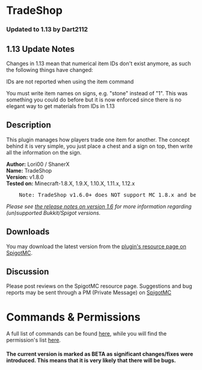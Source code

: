 # TradeShop

### Updated to 1.13 by Dart2112

## 1.13 Update Notes

Changes in 1.13 mean that numerical item IDs don't exist anymore,
as such the following things have changed:

IDs are not reported when using the item command

You must write item names on signs, e.g. "stone" instead of "1".
This was something you could do before but it is now enforced since there is no
elegant way to get materials from IDs in 1.13

## Description
This plugin manages how players trade one item for another. The concept behind it is very simple, you just place a chest and a sign on top, then write all the information on the sign.

**Author:** Lori00 / ShanerX
<br/>**Name:** TradeShop
<br/>**Version:** v1.8.0
<br/>**Tested on:** Minecraft-1.8.X, 1.9.X, 1.10.X, 1.11.x, 1.12.x
<pre>    Note: TradeShop v1.6.0+ does NOT support MC 1.8.x and below!</pre>
*Please see [the release notes on version 1.6](https://github.com/SparklingComet/TradeShop/wiki/1.6-Release-notes#known-issues) for more information regarding (un)supported Bukkit/Spigot versions.*


## Downloads
You may download the latest version from the [plugin's resource page on SpigotMC](https://www.spigotmc.org/resources/32762/).


## Discussion
Please post reviews on the SpigotMC resource page. Suggestions and bug reports may be sent through a PM (Private Message) on [SpigotMC](https://www.spigotmc.org/members/lori00.114070/)


# Commands & Permissions
A full list of commands can be found [here](https://github.com/ShanerX/TradeShop/wiki/Commands), while you will find the permission's list [here](https://github.com/ShanerX/TradeShop/wiki/Permissions).

#### The current version is marked as BETA as significant changes/fixes were introduced. This means that it is very likely that there will be bugs.
